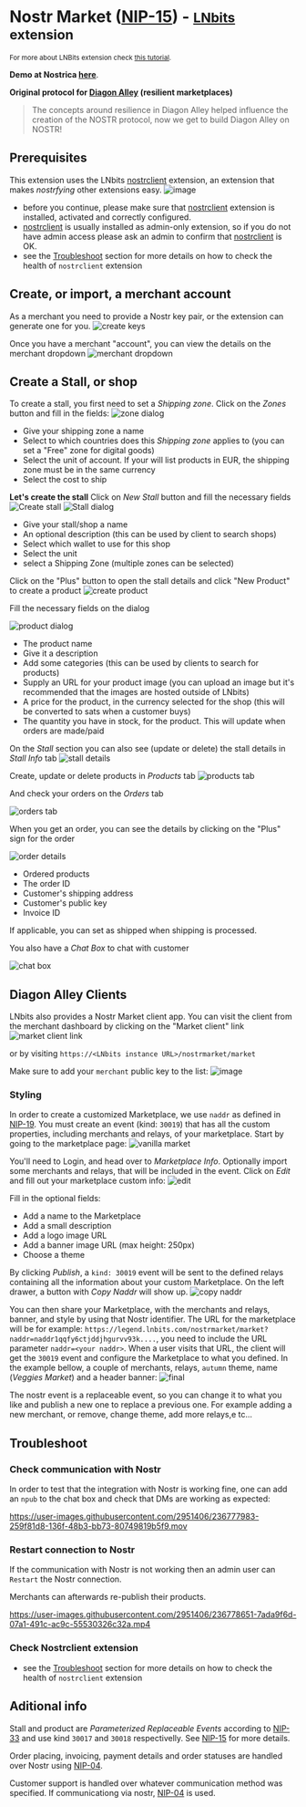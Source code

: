 # Nostr Market ([NIP-15](https://github.com/nostr-protocol/nips/blob/master/15.md)) - <small>[LNbits](https://github.com/lnbits/lnbits) extension</small>

<small>For more about LNBits extension check [this tutorial](https://github.com/lnbits/lnbits/wiki/LNbits-Extensions).</small>

**Demo at Nostrica <a href="https://www.youtube.com/live/2NueacYJovA?feature=share&t=6846">here</a>**.

**Original protocol for [Diagon Alley](https://github.com/lnbits/Diagon-Alley) (resilient marketplaces)**

> The concepts around resilience in Diagon Alley helped influence the creation of the NOSTR protocol, now we get to build Diagon Alley on NOSTR!

## Prerequisites

This extension uses the LNbits [nostrclient](https://github.com/lnbits/nostrclient) extension, an extension that makes _nostrfying_ other extensions easy.
![image](https://user-images.githubusercontent.com/2951406/236773044-81d3f30b-1ce7-4c5d-bdaf-b4a80ddddc58.png)

- before you continue, please make sure that [nostrclient](https://github.com/lnbits/nostrclient) extension is installed, activated and correctly configured.
- [nostrclient](https://github.com/lnbits/nostrclient) is usually installed as admin-only extension, so if you do not have admin access please ask an admin to confirm that [nostrclient](https://github.com/lnbits/nostrclient) is OK.
- see the [Troubleshoot](https://github.com/lnbits/nostrclient#troubleshoot) section for more details on how to check the health of `nostrclient` extension

## Create, or import, a merchant account

As a merchant you need to provide a Nostr key pair, or the extension can generate one for you.
![create keys](https://i.imgur.com/KhQYKOe.png)

Once you have a merchant "account", you can view the details on the merchant dropdown
![merchant dropdown](https://i.imgur.com/M5abrK9.png)

## Create a Stall, or shop

To create a stall, you first need to set a _Shipping zone_. Click on the _Zones_ button and fill in the fields:
![zone dialog](https://i.imgur.com/SMAviHm.png)

- Give your shipping zone a name
- Select to which countries does this _Shipping zone_ applies to (you can set a "Free" zone for digital goods)
- Select the unit of account. If your will list products in EUR, the shipping zone must be in the same currency
- Select the cost to ship

**Let's create the stall**
Click on _New Stall_ button and fill the necessary fields
![Create stall](https://i.imgur.com/gb9b4We.png)
![Stall dialog](https://i.imgur.com/lX3Cd9K.png)

- Give your stall/shop a name
- An optional description (this can be used by client to search shops)
- Select which wallet to use for this shop
- Select the unit
- select a Shipping Zone (multiple zones can be selected)

Click on the "Plus" button to open the stall details and click "New Product" to create a product
![create product](https://i.imgur.com/zNG8wZx.png)

Fill the necessary fields on the dialog

![product dialog](https://i.imgur.com/lAmkuvy.png)

- The product name
- Give it a description
- Add some categories (this can be used by clients to search for products)
- Supply an URL for your product image (you can upload an image but it's recommended that the images are hosted outside of LNbits)
- A price for the product, in the currency selected for the shop (this will be converted to sats when a customer buys)
- The quantity you have in stock, for the product. This will update when orders are made/paid

On the _Stall_ section you can also see (update or delete) the stall details in _Stall Info_ tab
![stall details](https://i.imgur.com/97eJ7R0.png)

Create, update or delete products in _Products_ tab
![products tab](https://i.imgur.com/ilbxeOG.png)

And check your orders on the _Orders_ tab

![orders tab](https://i.imgur.com/RiqMKUM.png)

When you get an order, you can see the details by clicking on the "Plus" sign for the order

![order details](https://i.imgur.com/PtYbaPm.png)

- Ordered products
- The order ID
- Customer's shipping address
- Customer's public key
- Invoice ID

If applicable, you can set as shipped when shipping is processed.

You also have a _Chat Box_ to chat with customer

![chat box](https://i.imgur.com/fhPP9IB.png)

## Diagon Alley Clients

LNbits also provides a Nostr Market client app. You can visit the client from the merchant dashboard by clicking on the "Market client" link
![market client link](https://i.imgur.com/3tsots2.png)

or by visiting `https://<LNbits instance URL>/nostrmarket/market`

Make sure to add your `merchant` public key to the list:
![image](https://user-images.githubusercontent.com/2951406/236787686-0e300c0a-eb5d-4490-aa70-568738ac78f4.png)

### Styling

In order to create a customized Marketplace, we use `naddr` as defined in [NIP-19](https://github.com/nostr-protocol/nips/blob/master/19.md#shareable-identifiers-with-extra-metadata). You must create an event (kind: `30019`) that has all the custom properties, including merchants and relays, of your marketplace. Start by going to the marketplace page:
![vanilla market](https://i.imgur.com/nCaMh1N.png)

You'll need to Login, and head over to _Marketplace Info_. Optionally import some merchants and relays, that will be included in the event. Click on _Edit_ and fill out your marketplace custom info:
![edit](https://i.imgur.com/wEuHuN9.png)

Fill in the optional fields:

- Add a name to the Marketplace
- Add a small description
- Add a logo image URL
- Add a banner image URL (max height: 250px)
- Choose a theme

By clicking _Publish_, a `kind: 30019` event will be sent to the defined relays containing all the information about your custom Marketplace. On the left drawer, a button with _Copy Naddr_ will show up.
![copy naddr](https://i.imgur.com/VuNIMVf.png)

You can then share your Marketplace, with the merchants and relays, banner, and style by using that Nostr identifier. The URL for the marketplace will be for example: `https://legend.lnbits.com/nostrmarket/market?naddr=naddr1qqfy6ctjddjhgurvv93k....`, you need to include the URL parameter `naddr=<your naddr>`. When a user visits that URL, the client will get the `30019` event and configure the Marketplace to what you defined. In the example bellow, a couple of merchants, relays, `autumn` theme, name (_Veggies Market_) and a header banner:
![final](https://i.imgur.com/EYG7vYS.png)

The nostr event is a replaceable event, so you can change it to what you like and publish a new one to replace a previous one. For example adding a new merchant, or remove, change theme, add more relays,e tc...

## Troubleshoot

### Check communication with Nostr

In order to test that the integration with Nostr is working fine, one can add an `npub` to the chat box and check that DMs are working as expected:

https://user-images.githubusercontent.com/2951406/236777983-259f81d8-136f-48b3-bb73-80749819b5f9.mov

### Restart connection to Nostr

If the communication with Nostr is not working then an admin user can `Restart` the Nostr connection.

Merchants can afterwards re-publish their products.

https://user-images.githubusercontent.com/2951406/236778651-7ada9f6d-07a1-491c-ac9c-55530326c32a.mp4

### Check Nostrclient extension

- see the [Troubleshoot](https://github.com/lnbits/nostrclient#troubleshoot) section for more details on how to check the health of `nostrclient` extension

## Aditional info

Stall and product are _Parameterized Replaceable Events_ according to [NIP-33](https://github.com/nostr-protocol/nips/blob/master/33.md) and use kind `30017` and `30018` respectivelly. See [NIP-15](https://github.com/nostr-protocol/nips/blob/master/15.md) for more details.

Order placing, invoicing, payment details and order statuses are handled over Nostr using [NIP-04](https://github.com/nostr-protocol/nips/blob/master/04.md).

Customer support is handled over whatever communication method was specified. If communicationg via nostr, [NIP-04](https://github.com/nostr-protocol/nips/blob/master/04.md) is used.
